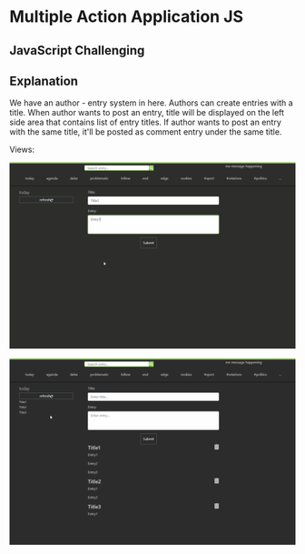 # Multiple Action Application JS

## JavaScript Challenging

## Explanation

We have an author - entry system in here. Authors can create entries with a title. When author wants to post an entry, title will be displayed on the left side area that contains list of entry titles. 
If author wants to post an entry with the same title, it'll be posted as comment entry under the same title.

Views:

![](gifs/V1.gif)


![](gifs/V2.gif)


